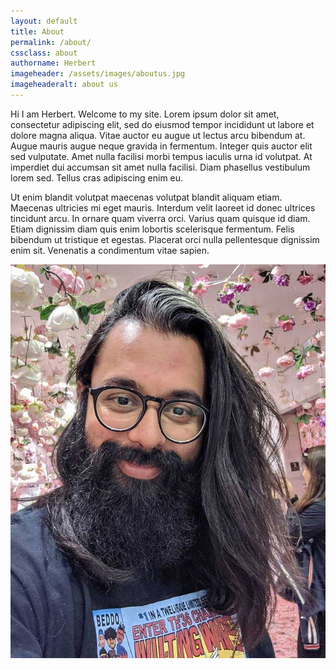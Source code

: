```yaml
---
layout: default
title: About
permalink: /about/
cssclass: about
authorname: Herbert
imageheader: /assets/images/aboutus.jpg
imageheaderalt: about us
---
```


Hi I am Herbert. Welcome to my site. Lorem ipsum dolor sit amet, consectetur adipiscing elit, sed do eiusmod tempor incididunt ut labore et dolore magna aliqua. Vitae auctor eu augue ut lectus arcu bibendum at. Augue mauris augue neque gravida in fermentum. Integer quis auctor elit sed vulputate. Amet nulla facilisi morbi tempus iaculis urna id volutpat. At imperdiet dui accumsan sit amet nulla facilisi. Diam phasellus vestibulum lorem sed. Tellus cras adipiscing enim eu. 

Ut enim blandit volutpat maecenas volutpat blandit aliquam etiam. Maecenas ultricies mi eget mauris. Interdum velit laoreet id donec ultrices tincidunt arcu. In ornare quam viverra orci. Varius quam quisque id diam. Etiam dignissim diam quis enim lobortis scelerisque fermentum. Felis bibendum ut tristique et egestas. Placerat orci nulla pellentesque dignissim enim sit. Venenatis a condimentum vitae sapien.

<img class="sub-image" src="/assets/images/herbert.jpg" alt="Herbert" />
